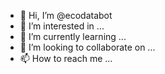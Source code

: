 - 👋 Hi, I’m @ecodatabot
- 👀 I’m interested in ...
- 🌱 I’m currently learning ...
- 💞️ I’m looking to collaborate on ...
- 📫 How to reach me ...

<!---
ecodatabot/ecodatabot is a ✨ special ✨ repository because its `README.md` (this file) appears on your GitHub profile.
You can click the Preview link to take a look at your changes.
--->
